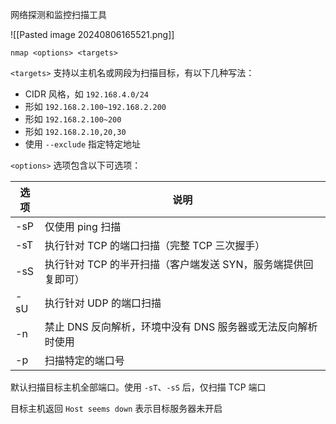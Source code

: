 网络探测和监控扫描工具

![[Pasted image 20240806165521.png]]

```shell
nmap <options> <targets>
```

`<targets>` 支持以主机名或网段为扫描目标，有以下几种写法：
- CIDR 风格，如 `192.168.4.0/24`
- 形如 `192.168.2.100~192.168.2.200`
- 形如 `192.168.2.100~200`
- 形如 `192.168.2.10,20,30`
- 使用 `--exclude` 指定特定地址

`<options>` 选项包含以下可选项：

| 选项  | 说明                                  |
| --- | ----------------------------------- |
| -sP | 仅使用 ping 扫描                         |
| -sT | 执行针对 TCP 的端口扫描（完整 TCP 三次握手）         |
| -sS | 执行针对 TCP 的半开扫描（客户端发送 SYN，服务端提供回复即可） |
| -sU | 执行针对 UDP 的端口扫描                      |
| -n  | 禁止 DNS 反向解析，环境中没有 DNS 服务器或无法反向解析时使用 |
| -p  | 扫描特定的端口号                            |

默认扫描目标主机全部端口。使用 `-sT`、`-sS` 后，仅扫描 TCP 端口

目标主机返回 `Host seems down` 表示目标服务器未开启